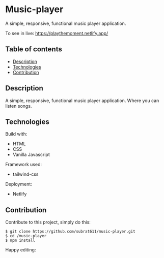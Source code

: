 # Music-player
A simple, responsive, functional music player application.

To see in live:
https://playthemoment.netlify.app/

## Table of contents
* [Description](#description)
* [Technologies](#technologies)
* [Contribution](#contribution)

## Description
A simple, responsive, functional music player application. Where you can listen songs.

## Technologies
Build with:
* HTML
* CSS 
* Vanilla Javascript

Framework used:
* tailwind-css

Deployment:
* Netlify

## Contribution
Contribute to this project, simply do this:

```
$ git clone https://github.com/subrat611/music-player.git
$ cd /music-player
$ npm install
```
Happy editing:
